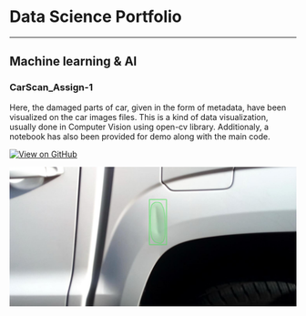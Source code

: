 # Data Science Portfolio

---

## Machine learning & AI 

### CarScan_Assign-1

Here, the damaged parts of car, given in the form of metadata, have been visualized on the car images files. This is a kind of data visualization, usually done in Computer Vision using open-cv library. Additionaly, a notebook has also been provided for demo along with the main code.   

[![View on GitHub](https://img.shields.io/badge/GitHub-View_on_GitHub-blue?logo=GitHub)](https://github.com/Divya10Sodha/CarScan_Assign-1)

<center><img src="assets/img/carScan.jpg"/></center>

